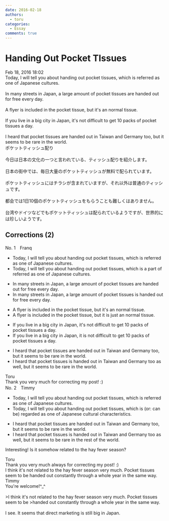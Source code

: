```yaml
---
date: 2016-02-18
authors:
  - toru
categories:
  - Essay
comments: true
---
```


# Handing Out Pocket TIssues
<div class="date">Feb 18, 2016 18:02</div>
<div id="post"><div id="body_show_ori">
Today, I will tell you about handing out pocket tissues, which is referred as one of Japanese cultures.<br/><br/>In many streets in Japan, a large amount of pocket tissues are handed out for free every day.<br/><br/>A flyer is included in the pocket tissue, but it's an normal tissue.<br/><br/>If you live in a big city in Japan, it's not difficult to get 10 packs of pocket tissues a day.<br/><br/>I heard that pocket tissues are handed out in Taiwan and Germany too, but it seems to be rare in the world.
</div></div>

<!-- more -->

<div id="post_ja"><div id="body_show_mo">
ポケットティッシュ配り<br/><br/>今日は日本の文化の一つと言われている、ティッシュ配りを紹介します。<br/><br/>日本の街中では、毎日大量のポケットティッシュが無料で配られています。<br/><br/>ポケットティッシュにはチラシが含まれていますが、それ以外は普通のティッシュです。<br/><br/>都会では1日10個のポケットティッシュをもらうことも難しくはありません。<br/><br/>台湾やドイツなどでもポケットティッシュは配られているようですが、世界的には珍しいようです。
</div></div>

## Corrections (2)
<div id="block"><div class="first_name"> No. 1　<span class="just_name">Franq</span></div><div id="block2">
<ul class="correction_field">
<li class="incorrect">Today, I will tell you about handing out pocket tissues, which is referred as one of Japanese cultures.</li>
<li class="corrected correct">
Today, I will tell you about handing out pocket tissues, which is <span class="f_blue">a part of</span> <span class="f_red"><span class="sline">referred as one of</span></span> Japanese culture<span class="f_red"><span class="sline">s</span></span>.
</li>
</ul>
<ul class="correction_field">
<li class="incorrect">In many streets in Japan, a large amount of pocket tissues are handed out for free every day.</li>
<li class="corrected correct">
In many streets in Japan, a large amount of pocket tissue<span class="f_red">s</span><span class="f_blue"> is</span> handed out for free every day.
</li>
</ul>
<ul class="correction_field">
<li class="incorrect">A flyer is included in the pocket tissue, but it's an normal tissue.</li>
<li class="corrected correct">
A flyer is included in the pocket tissue, but it <span class="f_blue">i</span>s <span class="f_blue">just</span> an normal tissue.
</li>
</ul>
<ul class="correction_field">
<li class="incorrect">If you live in a big city in Japan, it's not difficult to get 10 packs of pocket tissues a day.</li>
<li class="corrected correct">
If you live in a big city in Japan, it <span class="f_blue">is</span> not difficult to get 10 packs of pocket tissue<span class="sline"><span class="f_red">s</span></span> a day.
</li>
</ul>
<ul class="correction_field">
<li class="incorrect">I heard that pocket tissues are handed out in Taiwan and Germany too, but it seems to be rare in the world.</li>
<li class="corrected correct">
I heard that pocket tissue<span class="f_red"><span class="sline">s</span></span> <span class="f_blue">is</span> handed out in Taiwan and Germany <span class="f_red">too </span><span class="f_blue"> as well</span>, but it seems to be rare in the world.
</li>
</ul>
</div><div class="name"><span class="just_name">Toru</span><br>
Thank you very much for correcting my post! :)
</div>
</div>
<div id="block"><div class="first_name"> No. 2　<span class="just_name">Timmy</span></div><div id="block2">
<ul class="correction_field">
<li class="incorrect">Today, I will tell you about handing out pocket tissues, which is referred as one of Japanese cultures.</li>
<li class="corrected correct">
Today, I will tell you about handing out pocket tissues, which is (or: <span class="f_blue">can be</span>) <span class="f_blue">regarded </span>as one of Japanese cultur<span class="f_blue">al</span> <span class="f_blue">characteristics</span>.
</li>
</ul>
<ul class="correction_field">
<li class="incorrect">I heard that pocket tissues are handed out in Taiwan and Germany too, but it seems to be rare in the world.</li>
<li class="corrected correct">
I heard that pocket tissues is handed out in Taiwan and Germany too as well, but it seems to be rare in the <span class="f_blue">rest of the</span> world.
</li>
</ul>
<p class="comment_small">
 Interesting! Is it somehow related to the hay fever season?
</p>

</div><div class="name"><span class="just_name">Toru</span><br>
Thank you very much always for correcting my post! :)<br/>I think it's not related to the hay fever season very much. Pocket tissues seem to be handed out constantly through a whole year in the same way.
</div>
<div class="name"><span class="just_name">Timmy</span><br>
You're welcome!^_^<br/><br/>&gt;I think it's not related to the hay fever season very much. Pocket tissues seem to be &gt;handed out constantly through a whole year in the same way.<br/><br/>I see. It seems that direct marketing is still big in Japan.
</div>
</div>
